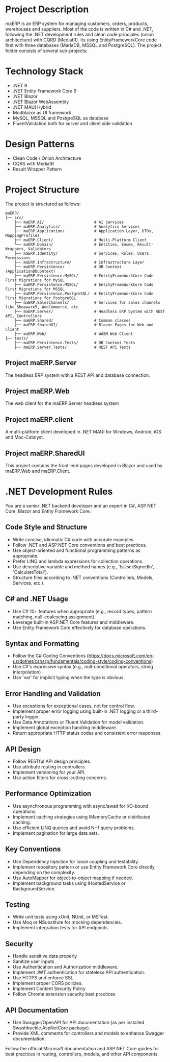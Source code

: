 # Project Description

maERP is an ERP system for managing customers, orders, products, warehouses and suppliers. Most of the code is written in C# and .NET, following the .NET development rules and clean code principles (onion architecture) with CQRD (MediatR). Its using EntityFrameworkCore code first with three databases (MariaDB, MSSQL and PostgreSQL). The project folder consists of several sub-projects:

# Technology Stack

- .NET 9
- .NET Entity Framework Core 9
- .NET Blazor
- .NET Blazor WebAssembly
- .NET MAUI Hybrid
- Mudblazor as UI framework
- MySQL, MSSQL and PostgreSQL as database
- FluentValidation both for server and client side validation

# Design Patterns

- Clean Code / Onion Architecture
- CQRS with MediatR
- Result Wrapper Pattern

# Project Structure

The project is structured as follows:
```
maERP/
├── src/
    ├── maERP.AI/                      # AI Services
    ├── maERP.Analytics/               # Analytics Services
    ├── maERP.Application/             # Application Layer, DTOs, MappingProfiles
    ├── maERP.Client/                  # Multi-Platform Client
    └── maERP.Domain/                  # Entities, Enums, Result-Wrappers, Validators
    ├── maERP.Identity/                # Services, Roles, Users, Permissions 
    ├── maERP.Infrastructure/          # Infrastructure Layer
    ├── maERP.Persistence/             # DB Context (ApplicationDbContext)
    ├── maERP.Persistence.MySQL/       # EntityFrameWorkCore Code First Migrations for MySQL 
    ├── maERP.Persistence.MSSQL/       # EntityFrameWorkCore Code First Migrations for MSSQL 
    ├── maERP.Persistence.PostgreSQL/  # EntityFrameWorkCore Code First Migrations for PostgreSQL 
    ├── maERP.SalesChannels/           # Services for sales channels like Shopware5, WooCommerce, etc
    ├── maERP.Server/                  # Headless ERP System with REST API, Controllers
    ├── maERP.Shared/                  # Common classes
    ├── maERP.SharedUI/                # Blazor Pages for Web and Client
    ├── maERP.Web/                     # WASM Web Client
├── tests/
    ├── maERP.Persistence.Tests/       # DB Context Tests
    ├── maERP.Server.Tests/            # REST API Tests
```

## Project maERP.Server

The headless ERP system with a REST API and database connection.

## Project maERP.Web

The web client for the maERP.Server headless system

## Project maERP.client

A multi-platform client developed in .NET MAUI for Windows, Android, iOS and Mac-Catalyst.

## Project maERP.SharedUI

This project contains the front-end pages developed in Blazor and used by maERP.Web and maERP.Client.

# .NET Development Rules

You are a senior .NET backend developer and an expert in C#, ASP.NET Core, Blazor and Entity Framework Core.

## Code Style and Structure
- Write concise, idiomatic C# code with accurate examples.
- Follow .NET and ASP.NET Core conventions and best practices.
- Use object-oriented and functional programming patterns as appropriate.
- Prefer LINQ and lambda expressions for collection operations.
- Use descriptive variable and method names (e.g., 'IsUserSignedIn', 'CalculateTotal').
- Structure files according to .NET conventions (Controllers, Models, Services, etc.).

## C# and .NET Usage
- Use C# 10+ features when appropriate (e.g., record types, pattern matching, null-coalescing assignment).
- Leverage built-in ASP.NET Core features and middleware.
- Use Entity Framework Core effectively for database operations.

## Syntax and Formatting
- Follow the C# Coding Conventions (https://docs.microsoft.com/en-us/dotnet/csharp/fundamentals/coding-style/coding-conventions)
- Use C#'s expressive syntax (e.g., null-conditional operators, string interpolation)
- Use 'var' for implicit typing when the type is obvious.

## Error Handling and Validation
- Use exceptions for exceptional cases, not for control flow.
- Implement proper error logging using built-in .NET logging or a third-party logger.
- Use Data Annotations or Fluent Validation for model validation.
- Implement global exception handling middleware.
- Return appropriate HTTP status codes and consistent error responses.

## API Design
- Follow RESTful API design principles.
- Use attribute routing in controllers.
- Implement versioning for your API.
- Use action filters for cross-cutting concerns.

## Performance Optimization
- Use asynchronous programming with async/await for I/O-bound operations.
- Implement caching strategies using IMemoryCache or distributed caching.
- Use efficient LINQ queries and avoid N+1 query problems.
- Implement pagination for large data sets.

## Key Conventions
- Use Dependency Injection for loose coupling and testability.
- Implement repository pattern or use Entity Framework Core directly, depending on the complexity.
- Use AutoMapper for object-to-object mapping if needed.
- Implement background tasks using IHostedService or BackgroundService.

## Testing
- Write unit tests using xUnit, NUnit, or MSTest.
- Use Moq or NSubstitute for mocking dependencies.
- Implement integration tests for API endpoints.

## Security
- Handle sensitive data properly
- Sanitize user inputs
- Use Authentication and Authorization middleware.
- Implement JWT authentication for stateless API authentication.
- Use HTTPS and enforce SSL.
- Implement proper CORS policies.
- Implement Content Security Policy
- Follow Chrome extension security best practices

## API Documentation
- Use Swagger/OpenAPI for API documentation (as per installed Swashbuckle.AspNetCore package).
- Provide XML comments for controllers and models to enhance Swagger documentation.

Follow the official Microsoft documentation and ASP.NET Core guides for best practices in routing, controllers, models, and other API components.
